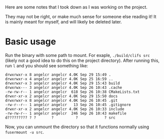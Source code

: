 Here are some notes that I took down as I was working on the project.

They may not be right, or make much sense for someone else reading it! It is mainly meant
for myself, and will likely be deleted later.

# Basic usage

Run the binary with some path to mount. For exaple, `./build/clifs src` (likely not a good idea to do this on the project directory).
After running this, run `l` and you should see something like:

```
drwxrwxr-x 8 angelcr angelcr 4.0K Sep 29 15:49 .
drwxrwxr-x 4 angelcr angelcr 4.0K Sep 25 16:59 ..
drwxrwxr-x 3 angelcr angelcr 4.0K Sep 29 15:43 build
drwxrwx--- 3 angelcr angelcr 4.0K Sep 26 10:43 .cache
-rw-rw-r-- 1 angelcr angelcr  618 Sep 26 10:38 CMakeLists.txt
drwxr-xr-x 2 angelcr angelcr 4.0K Sep 29 15:50 docs
drwxrwxr-x 8 angelcr angelcr 4.0K Sep 26 10:45 .git
-rw-r--r-- 1 angelcr angelcr   13 Sep 26 10:45 .gitignore
drwxr-xr-x 2 angelcr angelcr 4.0K Sep 26 10:33 include
-rw-rw-r-- 1 angelcr angelcr  246 Sep 26 10:43 makefile
d????????? ? ?       ?          ?            ? src
```

Now, you can unmount the directory so that it functions normally using `fusermount -u src`.
